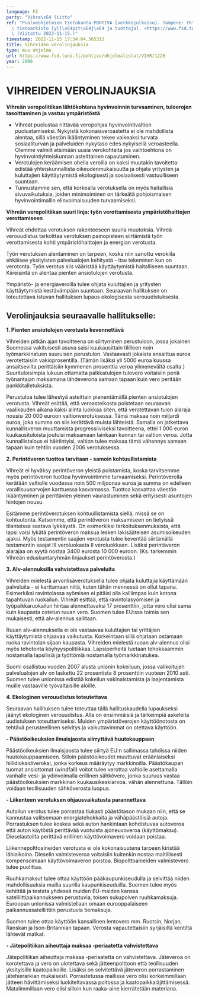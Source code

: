```yaml
---
language: FI
party: "Vihre\xE4 liitto"
ref: "Puolueohjelmien tietokanta POHTIVA [verkkojulkaisu]. Tampere: Yhteiskuntatieteellinen\
  \ tietoarkisto [yll\xE4pit\xE4j\xE4 ja tuottaja]. <https://www.fsd.tuni.fi/pohtiva>.\
  \ (Viitattu 2022-11-15.)"
timestamp: 2022-11-15 17:34:04.565313
title: Vihreiden verolinjauksia
type: muu ohjelma
url: https://www.fsd.tuni.fi/pohtiva/ohjelmalistat/VIHR/1226
year: 2006
---
```



# VIHREIDEN VEROLINJAUKSIA


**Vihreän veropolitiikan lähtökohtana hyvinvoinnin turvaaminen, tuloerojen tasoittaminen ja vastuu ympäristöstä**


* Vihreät puolustaa riittävää veropohjaa hyvinvointivaltion puolustamiseksi. Nykyistä kokonaisveroastetta ei ole mahdollista alentaa, sillä väestön ikääntyminen tekee vaikeaksi turvata sosiaaliturvan ja palveluiden nykytaso edes nykyisellä veroasteella. Olemme valmiit etsimään uusia verokohteita jos vaihtoehtona on hyvinvointiyhteiskunnan asteittainen rapautuminen.
* Verotulojen keräämisen ohella veroilla on kaksi muutakin tavoitetta: edistää yhteiskunnallista oikeudenmukaisuutta ja ohjata yritysten ja kuluttajien käyttäytymistä ekologisesti ja sosiaalisesti vastuulliseen suuntaan.
* Tunnustamme sen, että korkealla verotuksella on myös haitallisia sivuvaikutuksia, joiden minimoiminen on tärkeätä pohjoismaisen hyvinvointimallin elinvoimaisuuden turvaamiseksi.


**Vihreän veropolitiikan suuri linja: työn verottamisesta ympäristöhaittojen verottamiseen**


Vihreät ehdottaa verotuksen rakenteeseen suuria muutoksia. Vihreä verouudistus tarkoittaa verotuksen painopisteen siirtämistä työn verottamisesta kohti ympäristöhaittojen ja energian verotusta.


Työn verotuksen alentaminen on tarpeen, koska niin sanottu verokiila ehkäisee yksityisten palvelualojen kehitystä - itse tekeminen kun on verotonta. Työn verotus siis vääristää käyttäytymistä haitalliseen suuntaan. Kiireisintä on alentaa pienten ansiotulojen verotusta.


Ympäristö- ja energiaveroilla tulee ohjata kuluttajien ja yritysten käyttäytymistä kestävämpään suuntaan. Seuraavan hallituksen on toteutettava istuvan hallituksen lupaus ekologisesta verouudistuksesta.


## Verolinjauksia seuraavalle hallitukselle:


**1. Pienten ansiotulojen verotusta kevennettävä**


Vihreiden pitkän ajan tavoitteena on siirtyminen perustuloon, jossa jokainen Suomessa vakituisesti asuva saisi kuukausittain tililleen noin työmarkkinatuen suuruisen perustulon. Vastaavasti jokaista ansaittua euroa verotettaisiin vakioprosentilla. (Tämän lisäksi yli 5000 euroa kuussa ansaitsevilta perittäisiin kymmenen prosenttia veroa ylimenevältä osalta.) Suurituloisimpia lukuun ottamatta palkkatulojen tulovero voitaisiin periä työnantajan maksamana lähdeverona samaan tapaan kuin vero peritään pankkitalletuksista.


Perustuloa tulee lähestyä asteittain pienentämällä pienten ansiotulojen verotusta. Vihreät esittää, että veroasteikosta poistetaan seuraavan vaalikauden aikana kaksi alinta luokkaa siten, että verotettavan tulon alaraja nousisi 20 000 euroon valtionverotuksessa. Tämä maksaa noin miljardi euroa, joka summa on siis kerättävä muista lähteistä. Samalla on jatkettava kunnallisveron muuttamista progressiiviseksi tavoitteena, ettei 1 000 euron kuukausituloista joutuisi maksamaan lainkaan kunnan tai valtion veroa. Jotta kunnallistalous ei häiriintyisi, valtion tulee maksaa tämä vähennys samaan tapaan kuin tehtiin vuoden 2006 verotuksessa.


**2. Perintöveron tuottoa tarvitaan - samoin kohtuullistamista**


Vihreät ei hyväksy perintöveron yleistä poistamista, koska tarvitsemme myös perintöveron tuottoa hyvinvointimme turvaamiseksi. Perintöverolla kerätään valtiolle vuodessa noin 500 miljoonaa euroa ja summa on edelleen varallisuusarvojen karttuessa kasvamassa. Tuottoa kasvattaa väestön ikääntyminen ja perittävien yleinen vaurastuminen sekä erityisesti asuntojen hintojen nousu.


Esitämme perintöverotuksen kohtuullistamista siellä, missä se on kohtuutonta. Katsomme, että perintöveron maksamiseen on tietyissä tilanteissa saatava lykkäystä. On esimerkiksi tarkoituksenmukaista, että lapsi voisi lykätä perintöveron maksua lesken lakisääteisen asumisoikeuden ajaksi. Myös testamentin saajien verotusta tulee keventää siirtämällä testamentin saajat III veroluokasta II veroluokkaan. Lisäksi perintäveron alarajaa on syytä nostaa 3400 eurosta 10 000 euroon. (Ks. tarkemmin Vihreän eduskuntaryhmän linjaukset perintöverosta.)


**3. Alv-alennuksilla vahvistettava palveluita**


Vihreiden mielestä arvonlisäverotuksella tulee ohjata kuluttajia käyttämään palveluita - ei karttamaan niitä, kuten tähän mennessä on ollut tapana. Esimerkiksi ravintolassa syömisen ei pitäisi olla kalliimpaa kuin kotona tapahtuvan ruokailun. Vihreät esittää, että ravintolasyömisen ja työpaikkaruokailun hintaa alennettavaksi 17 prosenttiin, jotta vero olisi sama kuin kaupasta ostetun ruuan vero. Suomen tulee EU:ssa toimia sen mukaisesti, että alv-alennus sallitaan.


Ruuan alv-alennuksella ei ole vastaavaa kuluttajien tai yrittäjien käyttäytymistä ohjaavaa vaikutusta. Korkeintaan sillä ohjataan ostamaan ruoka ravintolan sijaan kaupasta. Vihreiden mielestä ruoan alv-alennus olisi myös tehotonta köyhyyspolitiikkaa. Lapsiperheitä tuetaan tehokkaammin nostamalla lapsilisiä ja työttömiä nostamalla työmarkkinatukea.


Suomi osallistuu vuoden 2007 alusta unionin kokeiluun, jossa valikoitujen palvelualojen alv on laskettu 22 prosentista 8 prosenttiin vuoteen 2010 asti. Suomen tulee unionissa edistää kokeilun vakinaistamista ja laajentamista muille vastaaville työvaltaisille aloille.


**4. Ekologinen verouudistus toteutettava**


Seuraavan hallituksen tulee toteuttaa tällä hallituskaudella lupaukseksi jäänyt ekologinen verouudistus. Alla on ensimmäisiä ja tärkeimpiä askeleita uudistuksen toteuttamiseksi. Muiden ympäristöverojen käyttöönotosta on tehtävä perusteellinen selvitys ja vaikuttavimmat on otettava käyttöön.


**- Päästöoikeuksien ilmaisjaosta siirryttävä huutokauppaan**


Päästöoikeuksien ilmaisjaosta tulee siirtyä EU:n sallimassa tahdissa niiden huutokauppaamiseen. Silloin päästöoikeudet muuttuvat eräänlaiseksi hiilidioksidiveroksi, jonka korkeus määräytyy markkinoilla. Päästökaupan tuomat ansiottomat (windfall) voitot tulee verottaa valtiolle asettamalla vanhalle vesi- ja ydinvoimalla erillinen sähkövero, jonka suuruus vastaa päästöoikeuksien markkinan kuukausikeskiarvoa. vähän alennettuna. Tällöin voidaan teollisuuden sähköverosta luopua.


**- Liikenteen verotuksen ohjausvaikutusta parannettava**


Autoilun verotus tulee porrastaa tiukasti päästötason mukaan niin, että se kannustaa valitsemaan energiatehokkaita ja vähäpäästöisiä autoja. Porrastuksen tulee koskea sekä auton hankintaan kohdistuvaa autoveroa että auton käytöstä perittävää vuotuista ajoneuvoveroa (käyttömaksu). Dieselautoilta perittävä erillinen käyttövoimavero voidaan poistaa.


Liikennepolttoaineiden verotusta ei ole kokonaisuutena tarpeen kiristää lähiaikoina. Dieselin valmisteveroa voitaisiin kuitenkin nostaa maltillisesti kompensoimaan käyttövoimaveron poistoa. Biopolttoaineiden valmistevero tulee puolittaa.


Ruuhkamaksut tulee ottaa käyttöön pääkaupunkiseudulla ja selvittää niiden mahdollisuuksia muilla suurilla kaupunkiseuduilla. Suomen tulee myös kehittää ja testata yhdessä muiden EU-maiden kanssa satelliittipaikannukseen perustuvia, toisen sukupolven ruuhkamaksuja. Euroopan unionissa valmistellaan omaan eurooppalaiseen paikannussatelliittiin perustuvia tiemaksuja.


Suomen tulee ottaa käyttöön kansallinen lentovero mm. Ruotsin, Norjan, Ranskan ja Ison-Britannian tapaan. Verosta vapautettaisiin syrjäisiltä kentiltä lähtevät matkat.


**- Jätepolitiikan aiheuttaja maksaa -periaatetta vahvistettava**


Jätepolitiikan aiheuttaja maksaa -periaatetta on vahvistettava. Jäteveroa on korotettava ja vero on ulotettava sekä jätteenpolttoon että teollisuuden yksityisille kaatopaikoille. Lisäksi on selvitettävä jäteveron porrastaminen jätehierarkian mukaisesti. Porrastetussa mallissa vero olisi korkeimmillaan jätteen hävittämiseksi luokiteltavassa poltossa ja kaatopaikkaläjittämisessä. Matalimmillaan vero olisi silloin kun raaka-aine kierrätetään materiana.



